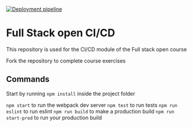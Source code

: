 [![Deployment pipeline](https://github.com/Perez18/Pokedex-CI/actions/workflows/pipeline.yml/badge.svg)](https://github.com/Perez18/Pokedex-CI/actions/workflows/pipeline.yml)

# Full Stack open CI/CD

This repository is used for the CI/CD module of the Full stack open course

Fork the repository to complete course exercises
## Commands

Start by running `npm install` inside the project folder

`npm start` to run the webpack dev server
`npm test` to run tests
`npm run eslint` to run eslint
`npm run build` to make a production build
`npm run start-prod` to run your production build
